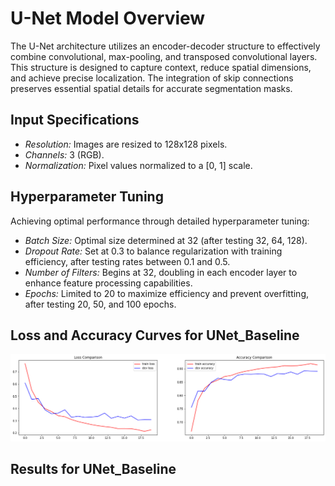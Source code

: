 # U-Net Model Overview

The U-Net architecture utilizes an encoder-decoder structure to effectively combine convolutional, max-pooling, and transposed convolutional layers. This structure is designed to capture context, reduce spatial dimensions, and achieve precise localization. The integration of skip connections preserves essential spatial details for accurate segmentation masks.

## Input Specifications

- *Resolution:* Images are resized to 128x128 pixels.
- *Channels:* 3 (RGB).
- *Normalization:* Pixel values normalized to a [0, 1] scale.

## Hyperparameter Tuning

Achieving optimal performance through detailed hyperparameter tuning:

- *Batch Size:* Optimal size determined at 32 (after testing 32, 64, 128).
- *Dropout Rate:* Set at 0.3 to balance regularization with training efficiency, after testing rates between 0.1 and 0.5.
- *Number of Filters:* Begins at 32, doubling in each encoder layer to enhance feature processing capabilities.
- *Epochs:* Limited to 20 to maximize efficiency and prevent overfitting, after testing 20, 50, and 100 epochs.

## Loss and Accuracy Curves for UNet_Baseline


![U-Net Architecture](UNet/Images/Baseline_Loss.png)

## Results for UNet_Baseline

